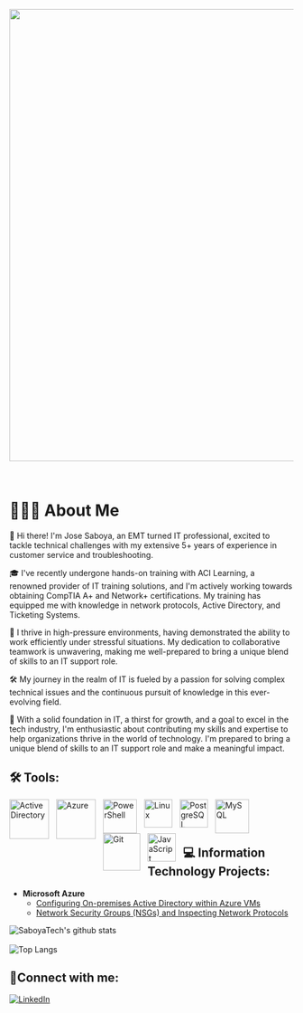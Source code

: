 <p align="center">
  <img width="800" src="https://media.licdn.com/dms/image/D4E16AQEd7PAKsdd05g/profile-displaybackgroundimage-shrink_350_1400/0/1697996180978?e=1703721600&v=beta&t=aUu-FA1Pe2e6BQkYUGx2BeZOOXRfQ1XT2FhuHblPHzY"/>
  
</p>

<br />

# 👨🏻‍💻 About Me

👋 Hi there! I'm Jose Saboya, an EMT turned IT professional, excited to tackle technical challenges with my extensive 5+ years of experience in customer service and troubleshooting.

🎓 I've recently undergone hands-on training with ACI Learning, a renowned provider of IT training solutions, and I'm actively working towards obtaining CompTIA A+ and Network+ certifications. My training has equipped me with knowledge in network protocols, Active Directory, and Ticketing Systems.

🚀 I thrive in high-pressure environments, having demonstrated the ability to work efficiently under stressful situations. My dedication to collaborative teamwork is unwavering, making me well-prepared to bring a unique blend of skills to an IT support role.

🛠️ My journey in the realm of IT is fueled by a passion for solving complex technical issues and the continuous pursuit of knowledge in this ever-evolving field.

🌟 With a solid foundation in IT, a thirst for growth, and a goal to excel in the tech industry, I'm enthusiastic about contributing my skills and expertise to help organizations thrive in the world of technology. I'm prepared to bring a unique blend of skills to an IT support role and make a meaningful impact.

## 🛠 Tools: 

<img align="left" alt="Active Directory" width="70px" src="https://www.secsign.com/wp-content/uploads/2018/02/active-directory-logo-300x300.png" style="padding-right:10px;" /><img align="left" alt="Azure" width="70px" src="https://cdn.jsdelivr.net/gh/devicons/devicon/icons/azure/azure-original-wordmark.svg" style="padding-right:10px;" /><img align="left" alt="PowerShell" width="60px" src="https://raw.githubusercontent.com/gist/Xainey/d5bde7d01dcbac51ac951810e94313aa/raw/6c858c46726541b48ddaaebab29c41c07a196394/PowerShell.svg" style="padding-right:10px;" /><img align="left" alt="Linux" width="50px" src="https://cdn.jsdelivr.net/gh/devicons/devicon/icons/linux/linux-original.svg" style="padding-right:10px;" /><img align="left" alt="PostgreSQL" width="50px" src="https://cdn.jsdelivr.net/gh/devicons/devicon/icons/postgresql/postgresql-original-wordmark.svg" style="padding-right:10px;" /><img align="left" alt="MySQL" width="60px" src="https://cdn.jsdelivr.net/gh/devicons/devicon/icons/mysql/mysql-original.svg" style="padding-right:10px;" /><img align="left" alt="Git" width="66px" src="https://cdn.jsdelivr.net/gh/devicons/devicon/icons/git/git-original-wordmark.svg" style="padding-right:10px;" /><img align="left" alt="JavaScript" width="50px" src="https://cdn.jsdelivr.net/gh/devicons/devicon/icons/javascript/javascript-original.svg" style="padding-right:10px;" />

<br />
<br />
<br />

## 💻 Information Technology Projects:

- <b>Microsoft Azure</b>
  - [Configuring On-premises Active Directory within Azure VMs](https://github.com/SaboyaTech/azure-active-directory-config)
  - [Network Security Groups (NSGs) and Inspecting Network Protocols](https://github.com/SaboyaTech/azure-network-protocols)  
<!-- - <b>osTicket (Help Desk Ticketing System)</b>
  - [osTicket: Prerequisites and Installation](https://github.com/SaboyaTech/azure-osTicket-prereqs)
  - [osTicket: Post-Installation Configuration](https://github.com/SaboyaTech/azure-osTicket-post-install-config)
  - [osTicket: Ticket Lifecycle Examples](https://github.com/SaboyaTech/azure-osTicket-ticket-lifecycle) -->

![SaboyaTech's github stats](https://github-readme-stats.vercel.app/api?username=SaboyaTech&show_icons=true&theme=tokyonight&include_all_commits=true&count_private=true&hide=contribs)
<br />
<br />
![Top Langs](https://github-readme-stats.vercel.app/api/top-langs/?username=SaboyaTech&layout=compact&langs_count=20)

<h2>🤳Connect with me:</h2>

[![LinkedIn](https://img.shields.io/badge/LinkedIn-Profile-blue?style=flat&logo=linkedin&logoColor=white&link=https://www.linkedin.com/in/joseluissaboya/)][linkedin]

[linkedin]: https://www.linkedin.com/in/joseluissaboya 

<!-- [![linkedin](https://img.shields.io/badge/linkedin-0A66C2?style=for-the-badge&logo=linkedin&logoColor=white)](https://www.linkedin.com/in/joseluissaboya/) [![gmail](https://img.shields.io/badge/gmail-C0392B?style=for-the-badge&logo=gmail&logoColor=white)](mailto:saboyatech@gmail.com) -->
